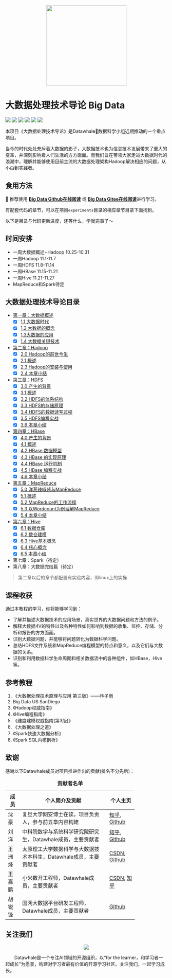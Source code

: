 <div align=center>
<img src="https://gitee.com/shenhao-stu/Big-Data/raw/master/doc_imgs/logo.png" width="250">
</div>

# 大数据处理技术导论 Big Data

[![](https://img.shields.io/github/watchers/shenhao-stu/Big-Data.svg?style=flat)](https://github.com/shenhao-stu/Big-Data/watchers)
[![](https://img.shields.io/github/stars/shenhao-stu/Big-Data.svg?style=flat)](https://github.com/shenhao-stu/Big-Data/stargazers)
[![](https://img.shields.io/github/forks/shenhao-stu/Big-Data.svg?style=flat)](https://github.com/shenhao-stu/Big-Data/network/members)
[![](https://img.shields.io/github/issues-pr-closed-raw/shenhao-stu/Big-Data.svg?style=flat)](https://github.com/shenhao-stu/Big-Data/issues)
![](https://img.shields.io/github/repo-size/shenhao-stu/Big-Data.svg?style=flat)
[![](https://github.com/shenhao-stu/Big-Data/actions/workflows/Sync.yml/badge.svg?branch=master)](https://github.com/shenhao-stu/Big-Data/actions/workflows/CI.yml)

本项目《大数据处理技术导论》是Datawhale:whale:数据科学小组近期推动的一个重点项目。

当今的时代处处充斥着大数据的影子，大数据技术也为信息技术发展带来了重大的变革，并深刻影响着人们生活的方方面面。而我们旨在带领大家走进大数据时代的浪潮中，理解并能够使用目前主流的大数据处理架构Hadoop解决相应的问题，从小白到实践者。

## 食用方法

:whale: 推荐使用 [**Big Data Github在线阅读**](https://shenhao-stu.github.io/Big-Data/) 或 [**Big Data Gitee在线阅读**](https://shenhao-stu.gitee.io/big-data/)进行学习。

有配套代码的章节，可以在项目`experiments`目录的相应章节目录下面找到。

以下是目录与代码更新进度，还等什么，学就完事了～

## 时间安排

- 一周大数据概述+Hadoop  10.25-10.31
- 一周Hadoop                         11.1-11.7
- 一周HDFS                             11.8-11.14
- 一周HBase                            11.15-11.21
- 一周Hive                               11.21-11.27
- MapReduce和Spark待定

## 大数据处理技术导论目录

* [第一章：大数据概述](https://shenhao-stu.github.io/Big-Data/#/ch1%20大数据概述.md)
  - [x] [1.1 大数据时代](https://shenhao-stu.github.io/Big-Data/#/ch1%20大数据概述?id=_1-1-大数据时代)
  - [x] [1.2 大数据的概念](https://shenhao-stu.github.io/Big-Data/#/ch1%20大数据概述?id=_12-大数据的概念)
  - [x] [1.3大数据的应用](https://shenhao-stu.github.io/Big-Data/#/ch1%20大数据概述?id=_13-大数据的应用)
  - [x] [1.4 大数据关键技术](https://shenhao-stu.github.io/Big-Data/#/ch1%20大数据概述?id=_14-大数据关键技术)
* [第二章：Hadoop](https://shenhao-stu.github.io/Big-Data/#/ch2%20Hadoop)
  - [x] [2.0 Hadoop的前世今生](https://shenhao-stu.github.io/Big-Data/#/ch2%20Hadoop?id=_20-hadoop的前世今生)
  - [x] [2.1 概述](https://shenhao-stu.github.io/Big-Data/#/ch2%20Hadoop?id=_21-概述)
  - [x] [2.3 Hadoop的安装与使用](https://shenhao-stu.github.io/Big-Data/#/ch2%20Hadoop?id=_23-hadoop的安装与应用)
  - [x] [2.4 本章小结](https://shenhao-stu.github.io/Big-Data/#/ch2%20Hadoop?id=_24-本章小结)
* [第三章：HDFS](https://shenhao-stu.github.io/Big-Data/#/ch3%20HDFS)
  - [x] [3.0 产生的背景](https://shenhao-stu.github.io/Big-Data/#/ch3%20HDFS?id=_30-产生的背景)
  - [x] [3.1 概述](https://shenhao-stu.github.io/Big-Data/#/ch3%20HDFS?id=_31-概述)
  - [x] [3.2 HDFS的体系结构](https://shenhao-stu.github.io/Big-Data/#/ch3%20HDFS?id=_32-hdfs的体系结构)
  - [x] [3.3 HDFS的存储原理](https://shenhao-stu.github.io/Big-Data/#/ch3%20HDFS?id=_33-hdfs的存储原理)
  - [x] [3.4 HDFS的数据读写过程](https://shenhao-stu.github.io/Big-Data/#/ch3%20HDFS?id=_34-hdfs的数据读写过程)
  - [x] [3.5 HDFS编程实战](https://shenhao-stu.github.io/Big-Data/#/ch3%20HDFS?id=_35-hdfs编程实战)
  - [x] [3.6 本章小结](https://shenhao-stu.github.io/Big-Data/#/ch3%20HDFS?id=_36-本章小结)
* [第四章：HBase](https://shenhao-stu.github.io/Big-Data/#/ch4%20HBase)
  - [x] [4.0 产生的背景](https://shenhao-stu.github.io/Big-Data/#/ch4%20HBase?id=_40-产生的背景)
  - [x] [4.1 概述](https://shenhao-stu.github.io/Big-Data/#/ch4%20HBase?id=_41-概述)
  - [x] [4.2 HBase 数据模型](https://shenhao-stu.github.io/Big-Data/#/ch4%20HBase?id=_42-hbase-数据模型)
  - [x] [4.3 HBase 的实现原理](https://shenhao-stu.github.io/Big-Data/#/ch4%20HBase?id=_43-hbase-的实现原理)
  - [x] [4.4 HBase 运行机制](https://shenhao-stu.github.io/Big-Data/#/ch4%20HBase?id=_44-hbase-运行机制)
  - [x] [4.5 HBase 编程实战](https://shenhao-stu.github.io/Big-Data/#/ch4%20HBase?id=_45-hbase-编程实战)
  - [x] [4.6 本章小结](https://shenhao-stu.github.io/Big-Data/#/ch4%20HBase?id=_46-本章小结)
* [第五章：MapReduce](https://shenhao-stu.github.io/Big-Data/#/ch5%20MapReduce)
  - [x] [5.0 洋葱辣椒酱与MapReduce](https://shenhao-stu.github.io/Big-Data/#/ch5%20MapReduce?id=_50-洋葱辣椒酱与mapreduce)
  - [x] [5.1 概述](https://shenhao-stu.github.io/Big-Data/#/ch5%20MapReduce?id=_51-概述)
  - [x] [5.2 MapReduce的工作流程](https://shenhao-stu.github.io/Big-Data/#/ch5%20MapReduce?id=_52-mapreduce的工作流程)
  - [x] [5.3 以Wordcount为例理解MapReduce](https://shenhao-stu.github.io/Big-Data/#/ch5%20MapReduce?id=_53-以wordcount为例理解mapreduce)
  - [x] [5.4 本章小结](https://shenhao-stu.github.io/Big-Data/#/ch5%20MapReduce?id=_54-本章小结)
* [第六章：Hive](https://shenhao-stu.github.io/Big-Data/#/ch6%20Hive)
  - [x] [6.1 数据仓库](https://shenhao-stu.github.io/Big-Data/#/ch6%20Hive?id=_61-数据仓库)
  - [x] [6.2 数仓建模](https://shenhao-stu.github.io/Big-Data/#/ch6%20Hive?id=_62-数仓建模)
  - [x] [6.3 Hive基本概念](https://shenhao-stu.github.io/Big-Data/#/ch6%20Hive?id=_63-hive基本概念)
  - [x] [6.4 核心概念](https://shenhao-stu.github.io/Big-Data/#/ch6%20Hive?id=_64-核心概念)
  - [x] [6.5 本章小结](https://shenhao-stu.github.io/Big-Data/#/ch6%20Hive?id=_65-本章小结)
* 第七章：Spark（待定）
* 第八章：大数据完结篇（待定）

> 第二章以后的章节都配置有实验内容，即linux上的实操

## 课程收获

通过本教程的学习，你将能够学习到：

- 了解并描述大数据技术的应用场景，真实世界的大数据问题和方法的例子。
- 解释大数据4V的特性以及各种特性如何影响到数据的收集、监控、存储、分析和报告的方方面面。
- 识别大数据问题，并能够将问题转化为数据科学问题。
- 总结HDFS文件系统和MapReduce编程模型的特点和意义，以及它们与大数据的关系。
- 识别和利用数据科学生命周期和相关数据流中的各种组件，如HBase，Hive等。

## 参考教程

1. 《大数据处理技术原理与应用 第三版》——林子雨
2. Big Data US SanDiego
3. 《Hadoop权威指南》
3. 《Hive编程指南》
2. 《维度建模权威指南(第3版)》
3. 《大数据处理之道》
4. 《Spark快速大数据分析》
5. 《Spark SQL内核剖析》

## 致谢

感谢以下Datawhale成员对项目推进作出的贡献(排名不分先后)：

<table align="center" style="width:80%;">
  <caption><b>贡献者名单</b></caption>
<thead>
  <tr>
    <th>成员</th>
    <th>个人简介及贡献</th>
    <th>个人主页</th>
  </tr>
</thead>
<tbody>
  <tr>
    <td><span style="font-weight:normal;font-style:normal;text-decoration:none">沈豪</span></td>
    <td><span style="font-weight:normal;font-style:normal;text-decoration:none">复旦大学网安博士在读，项目负责人，参与前五章内容构建 </td>
    <td>
        <a href="https://www.zhihu.com/people/shenhao-63">知乎</a>,
        <a href="https://github.com/shenhao-stu">Github</a>
    </td>
  </tr>
  <tr>
    <td><span style="font-weight:normal;font-style:normal;text-decoration:none">刘洋</span></td>
    <td><span style="font-weight:normal;font-style:normal;text-decoration:none">中科院数学与系统科学研究院研究生，Datawhale成员，主要贡献者</span></td>
    <td>
        <a href="https://www.zhihu.com/people/ming-ren-19-34">知乎</a>,
        <a href="https://github.com/liu-yang-maker">Github</a>
    </td>
  </tr>
  <tr>
    <td><span style="font-weight:normal;font-style:normal;text-decoration:none">王洲烽</span></td>
    <td><span style="font-weight:normal;font-style:normal;text-decoration:none">太原理工大学数据科学与大数据技术本科生，Datawhale成员，主要贡献者</span></td>
    <td>
        <a href="https://blog.csdn.net/wangzhouf">CSDN</a>,
        <a href="https://github.com/wzfer">Github</a>
    </td>
  </tr>
  <tr>
    <td><span style="font-weight:normal;font-style:normal;text-decoration:none">王嘉鹏</span></td>
    <td><span style="font-weight:normal;font-style:normal;text-decoration:none">小米数开工程师，Datawhale成员，主要贡献者</span></td>
    <td>
        <a href="https://blog.csdn.net/qq_29027865">CSDN</a>,
        <a href="https://www.zhihu.com/people/wjpditing">知乎</a>
    </td>
  </tr>
  <tr>
    <td><span style="font-weight:normal;font-style:normal;text-decoration:none">胡锐锋</span></td>
    <td><span style="font-weight:normal;font-style:normal;text-decoration:none">国网大数据平台研发工程师，Datawhale成员，主要贡献者</span></td>
    <td>
        <a href="https://github.com/Relph1119">Github</a>
    </td>
  </tr>
</tbody>
</table> 



## 关注我们

<div style="text-align: center;"><img src="https://gitee.com/shenhao-stu/Big-Data/raw/master/doc_imgs/datawhale_qrcode.jpeg"></div>

&emsp;&emsp;Datawhale是一个专注AI领域的开源组织，以“for the learner，和学习者一起成长”为愿景，构建对学习者最有价值的开源学习社区。关注我们，一起学习成长。

